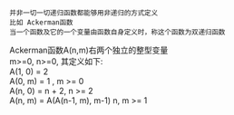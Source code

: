 `并非一切一切递归函数都能够用非递归的方式定义`
<br>
`比如 Ackerman函数`
<br>
`当一个函数及它的一个变量由函数自身定义时，称这个函数为双递归函数`

Ackerman函数A(n,m)右两个独立的整型变量<br>
m>=0, n>=0, 其定义如下:<br>
A(1, 0) = 2  <br>
A(0, m) = 1 , m >= 0 <br>
A(n, 0) = n + 2, n >= 2 <br>
A(n, m) = A(A(n-1, m), m-1) n, m >= 1


